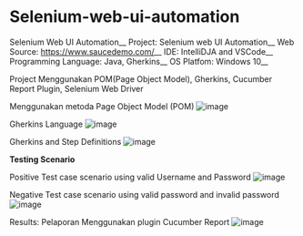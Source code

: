 # Selenium-web-ui-automation
Selenium Web UI Automation__
Project: Selenium web UI Automation__
Web Source: https://www.saucedemo.com/__
IDE: IntelliDJA and VSCode__
Programming Language: Java, Gherkins__
OS Platfom: Windows 10__

Project Menggunakan POM(Page Object Model), Gherkins, Cucumber Report Plugin, Selenium Web Driver

Menggunakan metoda Page Object Model (POM)
![image](https://github.com/user-attachments/assets/f495294a-6fd0-448c-a81b-98750f69ed16)

Gherkins Language
![image](https://github.com/user-attachments/assets/c48dd9b6-97a5-4ae1-b25b-8482ceb37d5b)

Gherkins and Step Definitions
![image](https://github.com/user-attachments/assets/f75eeb52-8888-4afb-80fe-efc6562688c7)

**Testing Scenario**

Positive Test case scenario using valid Username and Password
![image](https://github.com/user-attachments/assets/d6527c12-9732-4d1a-bc97-4de88f0d63f0)

Negative Test case scenario using valid password and invalid password
![image](https://github.com/user-attachments/assets/1818503a-d49c-447d-84a2-f962f47d8d70)

Results: Pelaporan Menggunakan plugin Cucumber Report
![image](https://github.com/user-attachments/assets/53588925-082e-4306-8ee9-ee4a614a89cb)

